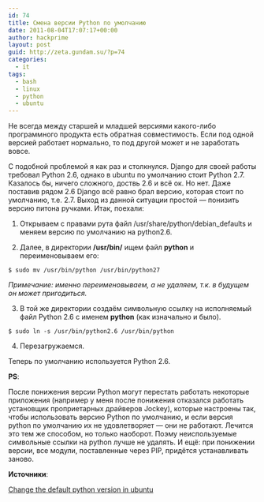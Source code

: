 ```yaml
---
id: 74
title: Смена версии Python по умолчанию
date: 2011-08-04T17:07:17+00:00
author: hackprime
layout: post
guid: http://zeta.gundam.su/?p=74
categories:
  - it
tags:
  - bash
  - linux
  - python
  - ubuntu
---
```


Не всегда между старшей и младшей версиями какого-либо программного продукта есть обратная совместимость. Если под одной версией работает нормально, то под другой может и не заработать вовсе.

С подобной проблемой я как раз и столкнулся. Django для своей работы требовал Python 2.6, однако в ubuntu по умолчанию стоит Python 2.7. Казалось бы, ничего сложного, доствь 2.6 и всё ок. Но нет. Даже поставив рядом 2.6 Django всё равно брал версию, которая стоит по умолчанию, т.е. 2.7. Выход из данной ситуации простой — понизить версию питона ручками. Итак, поехали:

1) Открываем с правами рута файл /usr/share/python/debian_defaults и меняем версию по умолчанию на python2.6.

2) Далее, в директории **/usr/bin/** ищем файл **python** и переименовываем его:

```
$ sudo mv /usr/bin/python /usr/bin/python27
```

_Примечание: именно переименовываем, а не удаляем, т.к. в будущем он может пригодиться._

3) В той же директории создаём символьную ссылку на исполняемый файл Python 2.6 с именем **python** (как изначально и было).

```
$ sudo ln -s /usr/bin/python2.6 /usr/bin/python
```

4) Перезагружаемся.

Теперь по умолчанию используется Python 2.6.

**PS**:

После понижения версии Python могут перестать работать некоторые приложения (например у меня после понижения отказался работать установщик проприетарных драйверов Jockey), которые настроены так, чтобы использовать версию Python по умолчанию, и если версия python по умолчанию их не удовлетворяет — они не работают. Лечится это тем же способом, но только наоборот. Поэму неиспользуемые символьные ссылки на python лучше не удалять. И ещё: при понижении версии, все модули, поставленные через PIP, придётся устанавливать заново.

**Источники**:

[Change the default python version in ubuntu](http://tareqalam.wordpress.com/2008/11/28/change-the-default-python-version-in-ubuntu/)
